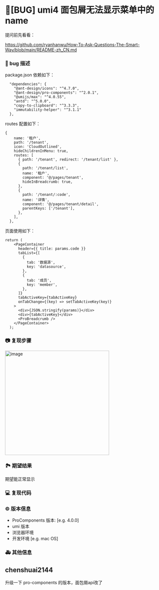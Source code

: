 # 🐛[BUG] umi4 面包屑无法显示菜单中的name

提问前先看看：

https://github.com/ryanhanwu/How-To-Ask-Questions-The-Smart-Way/blob/main/README-zh_CN.md

### 🐛 bug 描述

package.json 依赖如下：

```
  "dependencies": {
    "@ant-design/icons": "^4.7.0",
    "@ant-design/pro-components": "^2.0.1",
    "@umijs/max": "^4.0.55",
    "antd": "^5.0.0",
    "copy-to-clipboard": "^3.3.3",
    "immutability-helper": "^3.1.1"
  },
```

routes 配置如下：

```
{
    name: '租户',
    path: '/tenant',
    icon: 'CloudOutlined',
    hideChildrenInMenu: true,
    routes: [
      { path: '/tenant', redirect: '/tenant/list' },
      {
        path: '/tenant/list',
        name: '租户',
        component: '@/pages/tenant',
        hideInBreadcrumb: true,
      },
      {
        path: '/tenant/:code',
        name: '详情',
        component: '@/pages/tenant/detail',
        parentKeys: ['/tenant'],
      },
    ],
  },
```

页面使用如下：

```
return (
    <PageContainer
      header={{ title: params.code }}
      tabList={[
        {
          tab: '数据源',
          key: 'datasource',
        },
        {
          tab: '成员',
          key: 'member',
        },
      ]}
      tabActiveKey={tabActiveKey}
      onTabChange={(key) => setTabActiveKey(key)}
    >
      <div>{JSON.stringify(params)}</div>
      <div>{tabActiveKey}</div>
      <ProBreadcrumb />
    </PageContainer>
  );
```

### 📷 复现步骤

<img width="342" alt="image" src="https://user-images.githubusercontent.com/19966301/224210704-a8ecb09d-5b3c-4b2a-b2c8-7f0393a5fa47.png">

### 🏞 期望结果

期望能正常显示

### 💻 复现代码

<!--
提供可复现的代码，仓库，或线上示例
-->

### © 版本信息

- ProComponents 版本: [e.g. 4.0.0]
- umi 版本
- 浏览器环境
- 开发环境 [e.g. mac OS]

### 🚑 其他信息

<!--
如截图等其他信息可以贴在这里
-->

## chenshuai2144

升级一下 pro-components 的版本，面包屑api改了
